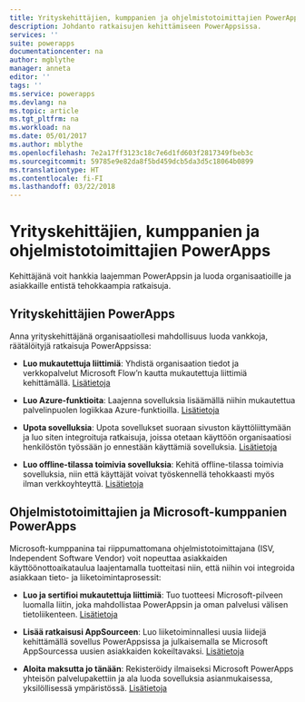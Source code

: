 ```yaml
---
title: Yrityskehittäjien, kumppanien ja ohjelmistotoimittajien PowerApps | Microsoft Docs
description: Johdanto ratkaisujen kehittämiseen PowerAppsissa.
services: ''
suite: powerapps
documentationcenter: na
author: mgblythe
manager: anneta
editor: ''
tags: ''
ms.service: powerapps
ms.devlang: na
ms.topic: article
ms.tgt_pltfrm: na
ms.workload: na
ms.date: 05/01/2017
ms.author: mblythe
ms.openlocfilehash: 7e2a17ff3123c18c7e6d1fd603f2817349fbeb3c
ms.sourcegitcommit: 59785e9e82da8f5bd459dcb5da3d5c18064b0899
ms.translationtype: HT
ms.contentlocale: fi-FI
ms.lasthandoff: 03/22/2018
---
```

# <a name="powerapps-for-enterprise-developers-partners-and-isvs"></a>Yrityskehittäjien, kumppanien ja ohjelmistotoimittajien PowerApps

Kehittäjänä voit hankkia laajemman PowerAppsin ja luoda organisaatioille ja asiakkaille entistä tehokkaampia ratkaisuja.

## <a name="powerapps-for-enterprise-developers"></a>Yrityskehittäjien PowerApps

Anna yrityskehittäjänä organisaatiollesi mahdollisuus luoda vankkoja, räätälöityjä ratkaisuja PowerAppsissa:

- **Luo mukautettuja liittimiä**: Yhdistä organisaation tiedot ja verkkopalvelut Microsoft Flow’n kautta mukautettuja liittimiä kehittämällä. [Lisätietoja](https://docs.microsoft.com/connectors/custom-connectors/)

- **Luo Azure-funktioita**: Laajenna sovelluksia lisäämällä niihin mukautettua palvelinpuolen logiikkaa Azure-funktioilla. [Lisätietoja](https://docs.microsoft.com/azure/azure-functions/functions-powerapps-scenario)

- **Upota sovelluksia**: Upota sovellukset suoraan sivuston käyttöliittymään ja luo siten integroituja ratkaisuja, joissa otetaan käyttöön organisaatiosi henkilöstön työssään jo ennestään käyttämiä sovelluksia. [Lisätietoja](embed-apps-dev.md)

- **Luo offline-tilassa toimivia sovelluksia**: Kehitä offline-tilassa toimivia sovelluksia, niin että käyttäjät voivat työskennellä tehokkaasti myös ilman verkkoyhteyttä. [Lisätietoja](offline-apps.md)

## <a name="powerapps-for-isvs-and-microsoft-partners"></a>Ohjelmistotoimittajien ja Microsoft-kumppanien PowerApps

Microsoft-kumppanina tai riippumattomana ohjelmistotoimittajana (ISV, Independent Software Vendor) voit nopeuttaa asiakkaiden käyttöönottoaikataulua laajentamalla tuotteitasi niin, että niihin voi integroida asiakkaan tieto- ja liiketoimintaprosessit:

- **Luo ja sertifioi mukautettuja liittimiä**: Tuo tuotteesi Microsoft-pilveen luomalla liitin, joka mahdollistaa PowerAppsin ja oman palvelusi välisen tietoliikenteen. [Lisätietoja](https://docs.microsoft.com/connectors/custom-connectors/submit-certification)

- **Lisää ratkaisusi AppSourceen**: Luo liiketoiminnallesi uusia liidejä kehittämällä sovellus PowerAppsissa ja julkaisemalla se Microsoft AppSourcessa uusien asiakkaiden kokeiltavaksi. [Lisätietoja](dev-appsource-test-drive.md)

- **Aloita maksutta jo tänään**: Rekisteröidy ilmaiseksi Microsoft PowerApps yhteisön palvelupakettiin ja ala luoda sovelluksia asianmukaisessa, yksilöllisessä ympäristössä. [Lisätietoja](../dev-community-plan.md)
